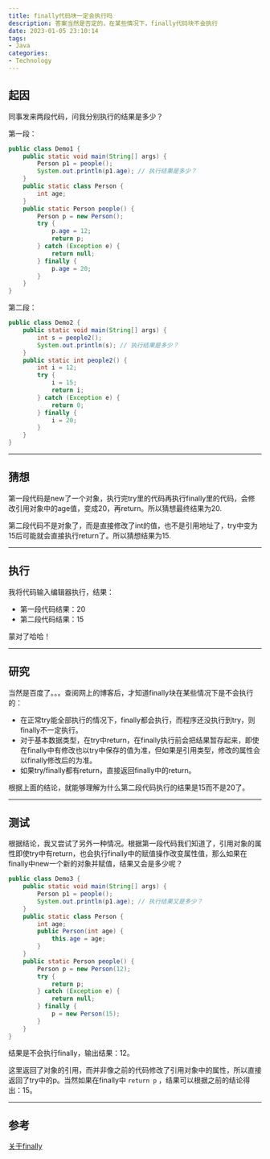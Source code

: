 ```yaml
---
title: finally代码块一定会执行吗
description: 答案当然是否定的，在某些情况下，finally代码块不会执行
date: 2023-01-05 23:10:14
tags:
- Java
categories: 
- Technology
---
```


## 起因

同事发来两段代码，问我分别执行的结果是多少？

第一段：
```java
public class Demo1 {
    public static void main(String[] args) {
        Person p1 = people();
        System.out.println(p1.age); // 执行结果是多少？
    }
    public static class Person {
        int age;
    }
    public static Person people() {
        Person p = new Person();
        try {
            p.age = 12;
            return p;
        } catch (Exception e) {
            return null;
        } finally {
            p.age = 20;
        }
    }
}
```

第二段：
```java
public class Demo2 {
    public static void main(String[] args) {
        int s = people2();
        System.out.println(s); // 执行结果是多少？
    }
    public static int people2() {
        int i = 12;
        try {
            i = 15;
            return i;
        } catch (Exception e) {
            return 0;
        } finally {
            i = 20;
        }
    }
}
```

* * *

## 猜想

第一段代码是new了一个对象，执行完try里的代码再执行finally里的代码，会修改引用对象中的age值，变成20，再return。所以猜想最终结果为20.

第二段代码不是对象了，而是直接修改了int的值，也不是引用地址了，try中变为15后可能就会直接执行return了。所以猜想结果为15.

* * *

## 执行

我将代码输入编辑器执行，结果：

- 第一段代码结果：20
- 第二段代码结果：15

蒙对了哈哈！

* * *

## 研究

当然是百度了。。。查阅网上的博客后，才知道finally块在某些情况下是不会执行的：

- 在正常try能全部执行的情况下，finally都会执行，而程序还没执行到try，则finally不一定执行。
- 对于基本数据类型，在try中return，在finally执行前会把结果暂存起来，即使在finally中有修改也以try中保存的值为准，但如果是引用类型，修改的属性会以finally修改后的为准。
- 如果try/finally都有return，直接返回finally中的return。

根据上面的结论，就能够理解为什么第二段代码执行的结果是15而不是20了。

* * *

## 测试

根据结论，我又尝试了另外一种情况。根据第一段代码我们知道了，引用对象的属性即使try中有return，也会执行finally中的赋值操作改变属性值，那么如果在finally中new一个新的对象并赋值，结果又会是多少呢？

```java
public class Demo3 {
    public static void main(String[] args) {
        Person p1 = people();
        System.out.println(p1.age); // 执行结果又是多少？
    }
    public static class Person {
        int age;
        public Person(int age) {
            this.age = age;
        }
    }
    public static Person people() {
        Person p = new Person(12);
        try {
            return p;
        } catch (Exception e) {
            return null;
        } finally {
            p = new Person(15);
        }
    }
}
```

结果是不会执行finally，输出结果：12。

这里返回了对象的引用，而并非像之前的代码修改了引用对象中的属性，所以直接返回了try中的p。当然如果在finally中 `return p` ，结果可以根据之前的结论得出：15。

* * *

## 参考

[关于finally](https://blog.51cto.com/u_15265854/2896401)
